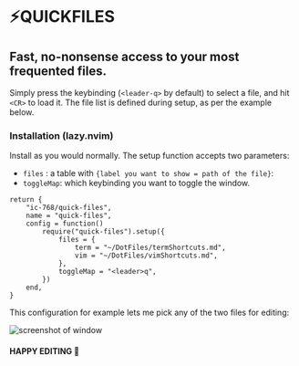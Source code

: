 # ⚡QUICKFILES

## Fast, no-nonsense access to your most frequented files.

Simply press the keybinding (`<leader-q>` by default) to select a file, and hit `<CR>` to load it.
The file list is defined during setup, as per the example below.

### Installation (lazy.nvim)

Install as you would normally. The setup function accepts two parameters:

- `files` : a table with `{label you want to show = path of the file}`:
- `toggleMap`: which keybinding you want to toggle the window.

```
return {
	"ic-768/quick-files",
	name = "quick-files",
	config = function()
		require("quick-files").setup({
			files = {
				term = "~/DotFiles/termShortcuts.md",
				vim = "~/DotFiles/vimShortcuts.md",
			},
			toggleMap = "<leader>q",
		})
	end,
}

```

This configuration for example lets me pick any of the two files for editing:

![screenshot of window](https://i.imgur.com/SonP6vS.png)

#### HAPPY EDITING 🎉
